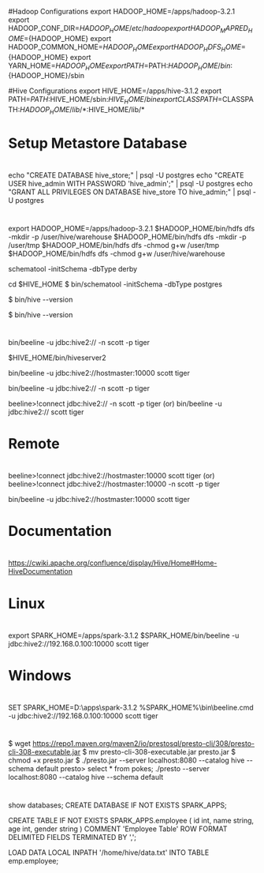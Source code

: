 #Hadoop Configurations
export HADOOP_HOME=/apps/hadoop-3.2.1
export HADOOP_CONF_DIR=${HADOOP_HOME}/etc/hadoop
export HADOOP_MAPRED_HOME=${HADOOP_HOME}
export HADOOP_COMMON_HOME=${HADOOP_HOME}
export HADOOP_HDFS_HOME=${HADOOP_HOME}
export YARN_HOME=${HADOOP_HOME}
export PATH=$PATH:${HADOOP_HOME}/bin:${HADOOP_HOME}/sbin

#Hive Configurations
export HIVE_HOME=/apps/hive-3.1.2
export PATH=$PATH:$HIVE_HOME/sbin:$HIVE_HOME/bin
export CLASSPATH=$CLASSPATH:$HADOOP_HOME/lib/*:$HIVE_HOME/lib/*

#
# Setup Metastore Database
#
echo "CREATE DATABASE hive_store;" | psql -U postgres
echo "CREATE USER hive_admin WITH PASSWORD 'hive_admin';" | psql -U postgres
echo "GRANT ALL PRIVILEGES ON DATABASE hive_store TO hive_admin;" | psql -U postgres

#
#
#
export HADOOP_HOME=/apps/hadoop-3.2.1
$HADOOP_HOME/bin/hdfs dfs -mkdir -p /user/hive/warehouse
$HADOOP_HOME/bin/hdfs dfs -mkdir -p /user/tmp
$HADOOP_HOME/bin/hdfs dfs -chmod g+w /user/tmp
$HADOOP_HOME/bin/hdfs dfs -chmod g+w /user/hive/warehouse


schematool -initSchema -dbType derby

cd $HIVE_HOME
$ bin/schematool -initSchema -dbType postgres

$ bin/hive --version

$ bin/hive --version



#
#
#
bin/beeline -u jdbc:hive2:// -n scott -p tiger

$HIVE_HOME/bin/hiveserver2

bin/beeline -u jdbc:hive2://hostmaster:10000 scott tiger

bin/beeline -u jdbc:hive2:// -n scott -p tiger

beeline>!connect jdbc:hive2:// -n scott -p tiger
(or)
bin/beeline -u jdbc:hive2:// scott tiger

#
# Remote 
#
beeline>!connect jdbc:hive2://hostmaster:10000 scott tiger
(or)
beeline>!connect jdbc:hive2://hostmaster:10000 -n scott -p tiger

bin/beeline -u jdbc:hive2://hostmaster:10000 scott tiger

#
# Documentation
#
https://cwiki.apache.org/confluence/display/Hive/Home#Home-HiveDocumentation

#
# Linux 
#
export SPARK_HOME=/apps/spark-3.1.2
$SPARK_HOME/bin/beeline -u jdbc:hive2://192.168.0.100:10000 scott tiger

#
#
# Windows
#
SET SPARK_HOME=D:\apps\spark-3.1.2
%SPARK_HOME%\bin\beeline.cmd -u jdbc:hive2://192.168.0.100:10000 scott tiger

#
#
#
$ wget https://repo1.maven.org/maven2/io/prestosql/presto-cli/308/presto-cli-308-executable.jar
$ mv presto-cli-308-executable.jar presto.jar
$ chmod +x presto.jar
$ ./presto.jar --server localhost:8080 --catalog hive --schema default
presto> select * from pokes;
./presto --server localhost:8080 --catalog hive --schema default

#
#
#
show databases;
CREATE DATABASE IF NOT EXISTS SPARK_APPS;

CREATE TABLE IF NOT EXISTS SPARK_APPS.employee (
id int,
name string,
age int,
gender string )
COMMENT 'Employee Table'
ROW FORMAT DELIMITED
FIELDS TERMINATED BY ',';

LOAD DATA LOCAL INPATH '/home/hive/data.txt' INTO TABLE emp.employee;
